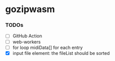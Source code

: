 gozipwasm
=========
### TODOs
- [ ] GitHub Action
- [ ] web-workers
- [ ] for loop midiData[] for each entry
- [x] input file element: the fileList should be sorted
